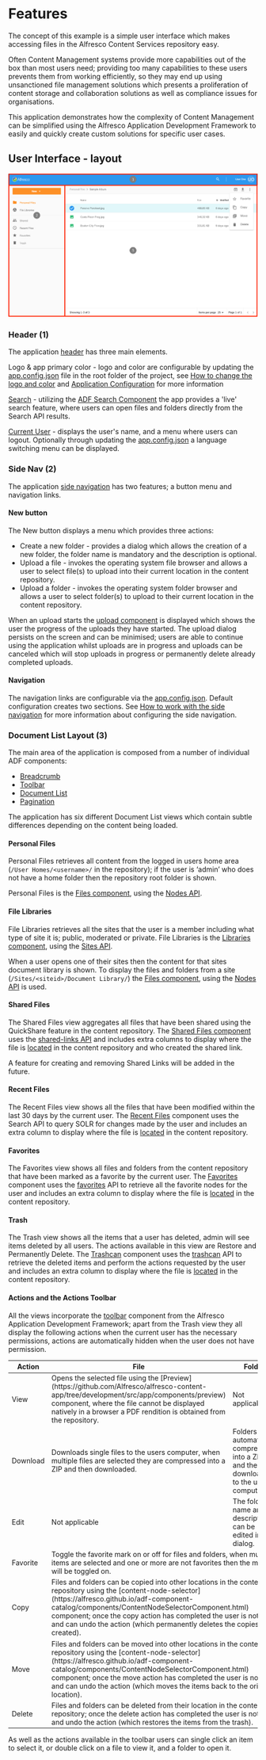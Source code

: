 # Features

The concept of this example is a simple user interface which makes accessing files in the Alfresco Content Services repository easy.

Often Content Management systems provide more capabilities out of the box than most users need;
providing too many capabilities to these users prevents them from working efficiently,
so they may end up using unsanctioned file management solutions which presents a proliferation of content storage
and collaboration solutions as well as compliance issues for organisations.

This application demonstrates how the complexity of Content Management can be simplified
using the Alfresco Application Development Framework to easily and quickly create custom solutions for specific user cases.

## User Interface - layout

![](images/features-01.png)

### Header (1)

The application [header](https://github.com/Alfresco/alfresco-content-app/tree/master/src/app/components/header) has three main elements.

Logo & app primary color - logo and color are configurable by updating the
[app.config.json](https://github.com/Alfresco/alfresco-content-app/blob/master/src/app.config.json) file in the root folder of the project,
see [How to change the logo and color](/) and [Application Configuration](/configuration) for more information

[Search](https://github.com/Alfresco/alfresco-content-app/tree/master/src/app/components/search) -
utilizing the [ADF Search Component](https://github.com/Alfresco/alfresco-ng2-components/tree/master/lib/content-services/search)
the app provides a 'live' search feature, where users can open files and folders directly from the Search API results.

[Current User](https://github.com/Alfresco/alfresco-content-app/tree/development/src/app/components/current-user) -
displays the user's name, and a menu where users can logout.
Optionally through updating the [app.config.json](https://github.com/Alfresco/alfresco-content-app/blob/master/src/app.config.json)
a language switching menu can be displayed.

### Side Nav (2)

The application [side navigation](https://github.com/Alfresco/alfresco-content-app/tree/master/src/app/components/sidenav) has two features;
a button menu and navigation links.

#### New button

The New button displays a menu which provides three actions:

- Create a new folder - provides a dialog which allows the creation of a new folder, the folder name is mandatory and the description is optional.
- Upload a file - invokes the operating system file browser and allows a user to select file(s) to upload into their current location in the content repository.
- Upload a folder - invokes the operating system folder browser and allows a user to select folder(s) to upload to their current location in the content repository.

When an upload starts the [upload component](https://github.com/Alfresco/alfresco-ng2-components/tree/master/lib/content-services/upload)
is displayed which shows the user the progress of the uploads they have started.
The upload dialog persists on the screen and can be minimised; users are able to continue using the application whilst uploads are in progress
and uploads can be canceled which will stop uploads in progress or permanently delete already completed uploads.

#### Navigation

The navigation links are configurable via the [app.config.json](https://github.com/Alfresco/alfresco-content-app/blob/master/src/app.config.json).
Default configuration creates two sections.
See [How to work with the side navigation](/) for more information about configuring the side navigation.

### Document List Layout (3)

The main area of the application is composed from a number of individual ADF components:

- [Breadcrumb](https://alfresco.github.io/adf-component-catalog/components/BreadcrumbComponent.html)
- [Toolbar](https://alfresco.github.io/adf-component-catalog/components/ToolbarComponent.html)
- [Document List](https://alfresco.github.io/adf-component-catalog/components/DocumentListComponent.html)
- [Pagination](https://alfresco.github.io/adf-component-catalog/components/PaginationComponent.html)

The application has six different Document List views which contain subtle differences depending on the content being loaded.

#### Personal Files

Personal Files retrieves all content from the logged in users home area (`/User Homes/<username>/` in the repository);
if the user is ‘admin’ who does not have a home folder then the repository root folder is shown.

Personal Files is the [Files component](https://github.com/Alfresco/alfresco-content-app/tree/master/src/app/components/files),
using the [Nodes API](https://api-explorer.alfresco.com/api-explorer/#/nodes).

#### File Libraries

File Libraries retrieves all the sites that the user is a member including what type of site it is; public, moderated or private.
File Libraries is the [Libraries component](https://github.com/Alfresco/alfresco-content-app/tree/master/src/app/components/libraries),
using the [Sites API](https://api-explorer.alfresco.com/api-explorer/#/sites).

When a user opens one of their sites then the content for that sites document library is shown.
To display the files and folders from a site (`/Sites/<siteid>/Document Library/`) the [Files component](https://github.com/Alfresco/alfresco-content-app/tree/master/src/app/components/files),
using the [Nodes API](https://api-explorer.alfresco.com/api-explorer/#/nodes) is used.

#### Shared Files

The Shared Files view aggregates all files that have been shared using the QuickShare feature in the content repository.
The [Shared Files component](https://github.com/Alfresco/alfresco-content-app/tree/master/src/app/components/shared-files)
uses the [shared-links API](https://api-explorer.alfresco.com/api-explorer/#/shared-links)
and includes extra columns to display where the file is
[located](https://github.com/Alfresco/alfresco-content-app/tree/master/src/app/components/location-link)
in the content repository and who created the shared link.

A feature for creating and removing Shared Links will be added in the future.

#### Recent Files

The Recent Files view shows all the files that have been modified within the last 30 days by the current user.
The [Recent Files](https://github.com/Alfresco/alfresco-content-app/tree/master/src/app/components/current-user)
component uses the Search API to query SOLR for changes made by the user and includes an extra column to display where the file is
[located](https://github.com/Alfresco/alfresco-content-app/tree/master/src/app/components/location-link)
in the content repository.

#### Favorites

The Favorites view shows all files and folders from the content repository that have been marked as a favorite by the current user.
The [Favorites](https://github.com/Alfresco/alfresco-content-app/tree/master/src/app/components/favorites) component uses the
[favorites](https://api-explorer.alfresco.com/api-explorer/#/favorites) API to retrieve all the favorite nodes for the user
and includes an extra column to display where the file is
[located](https://github.com/Alfresco/alfresco-content-app/tree/master/src/app/components/location-link)
in the content repository.

#### Trash

The Trash view shows all the items that a user has deleted, admin will see items deleted by all users.
The actions available in this view are Restore and Permanently Delete.
The [Trashcan](https://github.com/Alfresco/alfresco-content-app/tree/master/src/app/components/trashcan) component uses the
[trashcan](https://api-explorer.alfresco.com/api-explorer/#/trashcan) API to retrieve the deleted items
and perform the actions requested by the user and includes an extra column to display where the file is
[located](https://github.com/Alfresco/alfresco-content-app/tree/master/src/app/components/location-link)
in the content repository.

#### Actions and the Actions Toolbar

All the views incorporate the [toolbar](https://alfresco.github.io/adf-component-catalog/components/ToolbarComponent.html)
component from the Alfresco Application Development Framework;
apart from the Trash view they all display the following actions when the current user has the necessary permissions,
actions are automatically hidden when the user does not have permission.

<table>
<thead>
    <th>Action</th>
    <th>File</th>
    <th>Folder</th>
</thead>
<tbody>
    <tr>
        <td>View</td>
        <td>
            Opens the selected file using the [Preview](https://github.com/Alfresco/alfresco-content-app/tree/development/src/app/components/preview) component,
            where the file cannot be displayed natively in a browser a PDF rendition is obtained from the repository.
        </td>
        <td>Not applicable</td>
    </tr>
    <tr>
        <td>Download</td>
        <td>Downloads single files to the users computer, when multiple files are selected they are compressed into a ZIP and then downloaded.</td>
        <td>Folders are automatically compressed into a ZIP and then downloaded to the users computer.</td>
    </tr>
    <tr>
        <td>Edit</td>
        <td>Not applicable</td>
        <td>The folder name and description can be edited in a dialog.</td>
    </tr>
    <tr>
        <td>Favorite</td>
        <td colspan="2">
            Toggle the favorite mark on or off for files and folders, when multiple items are selected
            and one or more are not favorites then the mark will be toggled on.
        </td>
    </tr>
    <tr>
        <td>Copy</td>
        <td colspan="2">
            Files and folders can be copied into other locations in the content repository using the
            [content-node-selector](https://alfresco.github.io/adf-component-catalog/components/ContentNodeSelectorComponent.html) component;
            once the copy action has completed the user is notified and can undo the action (which permanently deletes the copies created).
        </td>
    </tr>
    <tr>
        <td>Move</td>
        <td colspan="2">
            Files and folders can be moved into other locations in the content repository using the
            [content-node-selector](https://alfresco.github.io/adf-component-catalog/components/ContentNodeSelectorComponent.html) component;
            once the move action has completed the user is notified and can undo the action (which moves the items back to the original location).
        </td>
    </tr>
    <tr>
        <td>Delete</td>
        <td colspan="2">
            Files and folders can be deleted from their location in the content repository;
            once the delete action has completed the user is notified and undo the action (which restores the items from the trash).
        </td>
    </tr>
</tbody>
</table>

As well as the actions available in the toolbar users can single click an item to select it,
or double click on a file to view it, and a folder to open it.
